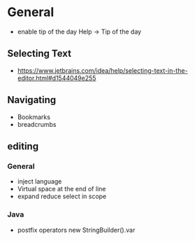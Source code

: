 # General
- enable tip of the day Help -> Tip of the day
## Selecting Text
- https://www.jetbrains.com/idea/help/selecting-text-in-the-editor.html#d1544049e255
## Navigating 
- Bookmarks
- breadcrumbs
## editing 
### General
- inject language
- Virtual space at the end of line
- expand reduce select in scope
### Java
- postfix operators new StringBuilder().var 
